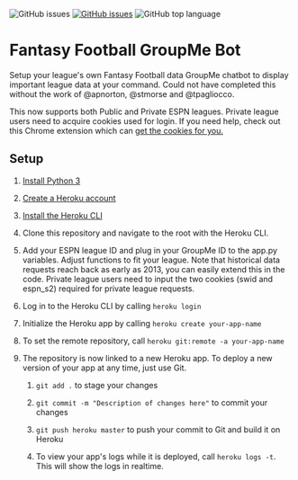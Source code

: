 ![GitHub issues](https://img.shields.io/badge/build-passing-green) [![GitHub issues](https://img.shields.io/github/issues/stephen-eades/FF-groupme-bot)](https://github.com/stephen-eades/FF-groupme-bot/issues) ![GitHub top language](https://img.shields.io/github/languages/top/stephen-eades/FF-groupme-bot)

# Fantasy Football GroupMe Bot

Setup your league's own Fantasy Football data GroupMe chatbot to display important league data at your command. Could not have completed this without the work of @apnorton, @stmorse and @tpagliocco. 

This now supports both Public and Private ESPN leagues. Private league users need to acquire cookies used for login. If you need help, check out this Chrome extension which can [get the cookies for you.](https://chrome.google.com/webstore/detail/espn-private-league-key-a/bakealnpgdijapoiibbgdbogehhmaopn?hl=en-US)

## Setup

1. [Install Python 3](https://www.python.org/downloads/)

2. [Create a Heroku account](https://signup.heroku.com/)

3. [Install the Heroku CLI](https://devcenter.heroku.com/articles/heroku-cli#download-and-install)

4. Clone this repository and navigate to the root with the Heroku CLI.

5. Add your ESPN league ID and plug in your GroupMe ID to the app.py variables. Adjust functions to fit your league. Note that historical data requests reach back as early as 2013, you can easily extend this in the code. Private league users need to input the two cookies (swid and espn_s2) required for private league requests.

6. Log in to the Heroku CLI by calling `heroku login`

7. Initialize the Heroku app by calling `heroku create your-app-name`

8. To set the remote repository, call `heroku git:remote -a your-app-name`

9. The repository is now linked to a new Heroku app. To deploy a new version of your app at any time, just use Git.

	1. `git add .` to stage your changes

	2. `git commit -m "Description of changes here"` to commit your changes

	3. `git push heroku master` to push your commit to Git and build it on Heroku

	4. To view your app's logs while it is deployed, call `heroku logs -t`. This will show the logs in realtime.

